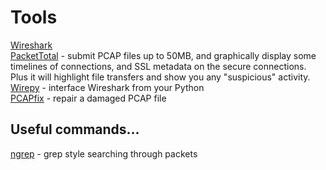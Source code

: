 # Tools
[Wireshark](https://www.wireshark.org/)  
[PacketTotal](https://www.packettotal.com/) - submit PCAP files up to 50MB, and graphically display some timelines of connections, and SSL metadata on the secure connections. Plus it will highlight file transfers and show you any "suspicious" activity.   
[Wirepy](http://wirepy.readthedocs.io/) -  interface Wireshark from your Python  
[PCAPfix](http://f00l.de/hacking/pcapfix.php) - repair a damaged PCAP file  


## Useful commands...
[ngrep](http://ngrep.sourceforge.net/usage.html) - grep style searching through packets  

